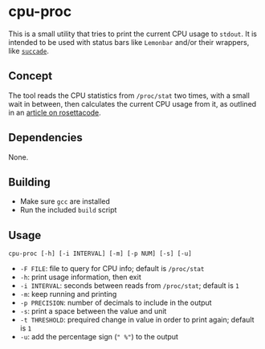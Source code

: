 # cpu-proc 

This is a small utility that tries to print the current CPU usage to `stdout`.
It is intended to be used with status bars like `Lemonbar` and/or their 
wrappers, like [`succade`](https://github.com/domsson/succade).

## Concept 

The tool reads the CPU statistics from `/proc/stat` two times, with a small
wait in between, then calculates the current CPU usage from it, as outlined in 
an [article on rosettacode](https://rosettacode.org/wiki/Linux_CPU_utilization).

## Dependencies

None.

## Building

- Make sure `gcc` are installed
- Run the included `build` script

## Usage

    cpu-proc [-h] [-i INTERVAL] [-m] [-p NUM] [-s] [-u]

- `-F FILE`: file to query for CPU info; default is `/proc/stat`
- `-h`: print usage information, then exit
- `-i INTERVAL`: seconds between reads from `/proc/stat`; default is `1`
- `-m`: keep running and printing
- `-p PRECISION`: number of decimals to include in the output
- `-s`: print a space between the value and unit
- `-t THRESHOLD`: prequired change in value in order to print again; default is `1`
- `-u`: add the percentage sign (`" %"`) to the output

